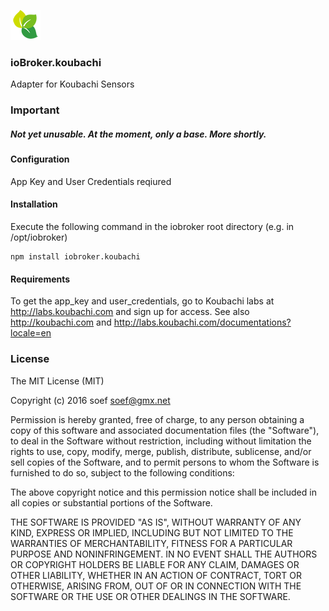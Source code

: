 ![Logo](admin/koubachi.png)
### ioBroker.koubachi

Adapter for Koubachi Sensors

### Important
##### Not yet unusable. At the moment, only a base. More shortly.

#### Configuration
App Key and User Credentials reqiured

#### Installation
Execute the following command in the iobroker root directory (e.g. in /opt/iobroker)
```
npm install iobroker.koubachi 
```

#### Requirements
To get the app_key and user_credentials, go to Koubachi labs at http://labs.koubachi.com and sign up for access. 
See also http://koubachi.com  and http://labs.koubachi.com/documentations?locale=en

### License

The MIT License (MIT)

Copyright (c) 2016 soef <soef@gmx.net>

Permission is hereby granted, free of charge, to any person obtaining a copy
of this software and associated documentation files (the "Software"), to deal
in the Software without restriction, including without limitation the rights
to use, copy, modify, merge, publish, distribute, sublicense, and/or sell
copies of the Software, and to permit persons to whom the Software is
furnished to do so, subject to the following conditions:

The above copyright notice and this permission notice shall be included in
all copies or substantial portions of the Software.

THE SOFTWARE IS PROVIDED "AS IS", WITHOUT WARRANTY OF ANY KIND, EXPRESS OR
IMPLIED, INCLUDING BUT NOT LIMITED TO THE WARRANTIES OF MERCHANTABILITY,
FITNESS FOR A PARTICULAR PURPOSE AND NONINFRINGEMENT. IN NO EVENT SHALL THE
AUTHORS OR COPYRIGHT HOLDERS BE LIABLE FOR ANY CLAIM, DAMAGES OR OTHER
LIABILITY, WHETHER IN AN ACTION OF CONTRACT, TORT OR OTHERWISE, ARISING FROM,
OUT OF OR IN CONNECTION WITH THE SOFTWARE OR THE USE OR OTHER DEALINGS IN
THE SOFTWARE.
